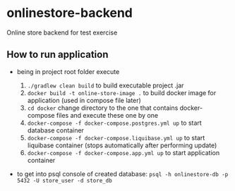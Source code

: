 # onlinestore-backend
Online store backend for test exercise

## How to run application
- being in project root folder execute
  1. `./gradlew clean build` to build executable project .jar
  2. `docker build -t online-store-image .` to build docker image for application (used in compose file later)
  3. `cd docker` change directory to the one that contains docker-compose files and execute these one by one
  4. `docker-compose -f docker-compose.postgres.yml up` to start database container
  5. `docker-compose -f docker-compose.liquibase.yml up` to start liquibase container (stops automatically after performing update)
  6. `docker-compose -f docker-compose.app.yml up` to start application container

- to get into psql console of created database: 
`psql -h onlinestore-db -p 5432 -U store_user -d store_db`